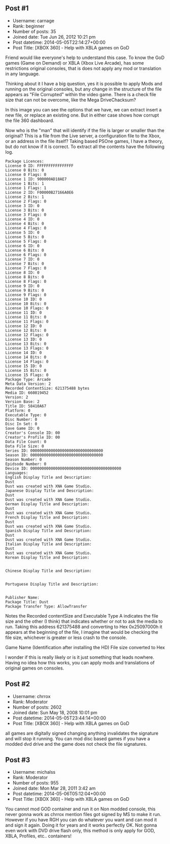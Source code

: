 ## Post #1
- Username: carnage
- Rank: beginner
- Number of posts: 35
- Joined date: Tue Jun 26, 2012 10:21 pm
- Post datetime: 2014-05-05T22:14:27+00:00
- Post Title: [XBOX 360] - Help with XBLA games on GoD

Friend would like everyone's help to understand this case.
To know the GoD games (Game on Demand) or XBLA (Xbox Live Arcade), has some restrictions original consoles, that is does not apply any mod or translation in any language.

Thinking about it I have a big question, yes it is possible to apply Mods and running on the original consoles, but any change in the structure of the file appears as "File Corrupted" within the video game.
There is a check file size that can not be overcome, like the Mega DriveChacksum?


In this image you can see the options that we have, we can extract insert a new file, or replace an existing one. 
But in either case shows how corrupt the file 360 dashboard.


Now who is the "man" that will identify if the file is larger or smaller than the original?
This is a file from the Live server, a configuration file to the Xbox, or an address in the file itself?
Taking based PSOne games, I have a theory, but do not know if it is correct.
To extract all the contents have the following log.

```
Package Licences:
License 0 ID: FFFFFFFFFFFFFFFF
License 0 Bits: 0
License 0 Flags: 0
License 1 ID: 900000AD18AE7
License 1 Bits: 1
License 1 Flags: 1
License 2 ID: F00000B27166A0E6
License 2 Bits: 1
License 2 Flags: 0
License 3 ID: 0
License 3 Bits: 0
License 3 Flags: 0
License 4 ID: 0
License 4 Bits: 0
License 4 Flags: 0
License 5 ID: 0
License 5 Bits: 0
License 5 Flags: 0
License 6 ID: 0
License 6 Bits: 0
License 6 Flags: 0
License 7 ID: 0
License 7 Bits: 0
License 7 Flags: 0
License 8 ID: 0
License 8 Bits: 0
License 8 Flags: 0
License 9 ID: 0
License 9 Bits: 0
License 9 Flags: 0
License 10 ID: 0
License 10 Bits: 0
License 10 Flags: 0
License 11 ID: 0
License 11 Bits: 0
License 11 Flags: 0
License 12 ID: 0
License 12 Bits: 0
License 12 Flags: 0
License 13 ID: 0
License 13 Bits: 0
License 13 Flags: 0
License 14 ID: 0
License 14 Bits: 0
License 14 Flags: 0
License 15 ID: 0
License 15 Bits: 0
License 15 Flags: 0
Package Type: Arcade
Meta Data Version: 2
Recorded ContentSize: 621375488 bytes
Media ID: 660819452
Version: 2
Version Base: 2
Title ID: 58410A67
Platform: 0
Executable Type: 0
Disc Number: 0
Disc In Set: 0
Save Game ID: 0
Creator's Console ID: 00
Creator's Profile ID: 00
Data File Count: 0
Data File Size: 0
Series ID: 00000000000000000000000000000000
Season ID: 00000000000000000000000000000000
Season Number: 0
Epidsode Number: 0
Device ID: 0000000000000000000000000000000000000000
Languages:
English Display Title and Description:
Dust
Dust was created with XNA Game Studio.
Japanese Display Title and Description:
Dust
Dust was created with XNA Game Studio.
German Display Title and Description:
Dust
Dust was created with XNA Game Studio.
French Display Title and Description:
Dust
Dust was created with XNA Game Studio.
Spanish Display Title and Description:
Dust
Dust was created with XNA Game Studio.
Italian Display Title and Description:
Dust
Dust was created with XNA Game Studio.
Korean Display Title and Description:


Chinese Display Title and Description:


Portuguese Display Title and Description:


Publisher Name: 
Package Title: Dust
Package Transfer Type: AllowTransfer
```


Notes the Recorded contentSize and Executable Type
A indicates the file size and the other (I think) that indicates whether or not to ask the media to run.
Taking this address 621375488 and converting to Hex 0x25097000h it appears at the beginning of the file, I imagine that would be checking the file size, whichever is greater or less crash to the console.

Game Name (Identification after installing the HD)
File size converted to Hex

I wonder if this is really likely or is it just something that leads nowhere. 
Having no idea how this works, you can apply mods and translations of original games on consoles.
## Post #2
- Username: chrrox
- Rank: Moderator
- Number of posts: 2602
- Joined date: Sun May 18, 2008 10:01 pm
- Post datetime: 2014-05-05T23:44:14+00:00
- Post Title: [XBOX 360] - Help with XBLA games on GoD

all games are digitally signed changing anything invalidates the signature and will stop it running.
You can mod disc based games if you have a modded dvd drive and the game does not check the file signatures.
## Post #3
- Username: michalss
- Rank: Moderator
- Number of posts: 955
- Joined date: Mon Mar 28, 2011 3:42 am
- Post datetime: 2014-05-06T05:12:04+00:00
- Post Title: [XBOX 360] - Help with XBLA games on GoD

You cannot mod GOD container and run it on Non modded console, this never gonna work as chrrox mention files got signed by MS to make it run. However if you have RGH you can do whatever you want and can mod it and sign it again. Doing it for years and it works perfectly OK. Not gonna even work with DVD drive flash only, this method is only apply for GOD, XBLA, Profiles, etc.. containers!
